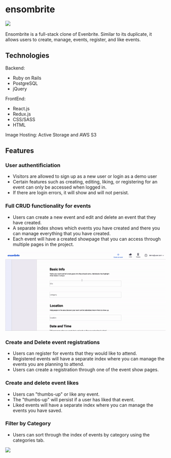 # ensombrite

<img src="https://github.com/Alecchoy/ensombrite/blob/main/app/assets/images/ensom1.gif"/>

Ensombrite is a full-stack clone of Evenbrite. Similar to its duplicate, it allows users to create, manage, events, register, and like events.

## Technologies

Backend:
- Ruby on Rails
- PostgreSQL
- jQuery

FrontEnd:
- React.js
- Redux.js
- CSS/SASS
- HTML

Image Hosting: Active Storage and AWS S3

## Features

### User authentificiation
- Visitors are allowed to sign up as a new user or login as a demo user
- Certain features such as creating, editing, liking, or registering for an event can only be accessed when logged in.
- If there are login errors, it will show and will not persist.
### Full CRUD functionality for events
- Users can create a new event and edit and delete an event that they have created.
- A separate index shows which events you have created and there you can manage everything that you have created.
- Each event will have a created showpage that you can access through multiple pages in the project.
<img src="https://github.com/Alecchoy/ensombrite/blob/main/app/assets/images/createevent.gif"/>

### Create and Delete event registrations
- Users can register for events that they would like to attend.
- Registered events will have a separate index where you can manage the events you are planning to attend.
- Users can create a registration through one of the event show pages.
### Create and delete event likes
- Users can "thumbs-up" or like any event.
- The "thumbs-up" will persist if a user has liked that event.
- Liked events will have a separate index where you can manage the events you have saved.
### Filter by Category
- Users can sort through the index of events by category using the categories tab.
<img src="https://github.com/Alecchoy/ensombrite/blob/main/app/assets/images/category.gif" />



